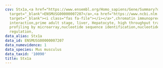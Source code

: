 ```yaml
---
csv: Stx1a,<a href="https://www.ensembl.org/Homo_sapiens/Gene/Summary?db=core;g=ENSMUSG00000007207"
  target="_blank">ENSMUSG00000007207</a>,<a href="https://www.ncbi.nlm.nih.gov/pubmed/23834426"
  target="_blank"><i class="fas fa-file"></i></a>",chromatin immunoprecipitation assay,direct
  interaction,prime adult stage, liver, Hepatocyte, high throughput transcription
  profiling by microarray,nucleotide sequence identification,nucleotide sequence identification,transcriptional
  regulation,
data_alias: Stx1a
data_id: ENSMUSG00000007207
data_numevidence: 1
data_species: Mus musculus
data_taxid: '10090'
title: Stx1a
---
```

